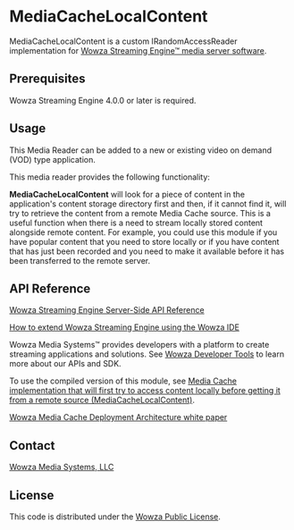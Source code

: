 # MediaCacheLocalContent

MediaCacheLocalContent is a custom IRandomAccessReader implementation for [Wowza Streaming Engine™ media server software](https://www.wowza.com/products/streaming-engine).

## Prerequisites

Wowza Streaming Engine 4.0.0 or later is required.

## Usage

This Media Reader can be added to a new or existing video on demand (VOD) type application.

This media reader provides the following functionality:

**MediaCacheLocalContent** will look for a piece of content in the application's content storage directory first and then, if it cannot find it, will try to retrieve the content from a remote Media Cache source. This is a useful function when there is a need to stream locally stored content alongside remote content. For example, you could use this module if you have popular content that you need to store locally or if you have content that has just been recorded and you need to make it available before it has been transferred to the remote server.

## API Reference

[Wowza Streaming Engine Server-Side API Reference](https://www.wowza.com/resources/WowzaStreamingEngine_ServerSideAPI.pdf)

[How to extend Wowza Streaming Engine using the Wowza IDE](https://www.wowza.com/forums/content.php?759-How-to-extend-Wowza-Streaming-Engine-using-the-Wowza-IDE)

Wowza Media Systems™ provides developers with a platform to create streaming applications and solutions. See [Wowza Developer Tools](https://www.wowza.com/resources/developers) to learn more about our APIs and SDK.

To use the compiled version of this module, see [Media Cache implementation that will first try to access content locally before getting it from a remote source (MediaCacheLocalContent)](https://www.wowza.com/forums/content.php?520-Media-Cache-implementation-that-will-first-try-to-access-content-locally-before-getting-it-from-a-remote-source-%28MediaCacheLocalContent%29).

[Wowza Media Cache Deployment Architecture white paper](https://www.wowza.com/uploads/images/Wowza-Media-Cache-Deployment-Architecture__White_Paper_2014.pdf)

## Contact

[Wowza Media Systems, LLC](https://www.wowza.com/contact)

## License

This code is distributed under the [Wowza Public License](https://github.com/WowzaMediaSystems/wse-plugin-mediacachelocalcontent/blob/master/LICENSE.txt).

